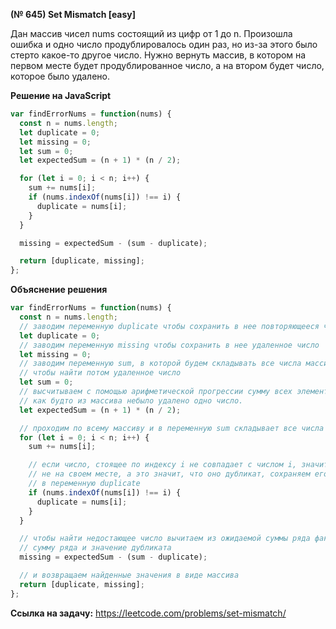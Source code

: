**(№ 645) Set Mismatch [easy]**

Дан массив чисел nums состоящий из цифр от 1 до n. Произошла ошибка и одно число продублировалось один раз, но из-за этого было стерто какое-то другое число. Нужно вернуть массив, в котором на первом месте будет продублированное число, а на втором будет число, которое было удалено.

**Решение на JavaScript**

```javascript
var findErrorNums = function(nums) {
  const n = nums.length;
  let duplicate = 0;
  let missing = 0;
  let sum = 0;
  let expectedSum = (n + 1) * (n / 2);

  for (let i = 0; i < n; i++) {
    sum += nums[i];
    if (nums.indexOf(nums[i]) !== i) {
      duplicate = nums[i];
    }
  }

  missing = expectedSum - (sum - duplicate);

  return [duplicate, missing];
};
```

**Объяснение решения**

```javascript
var findErrorNums = function(nums) {
  const n = nums.length;
  // заводим переменную duplicate чтобы сохранить в нее повторяющееся число
  let duplicate = 0;
  // заводим переменную missing чтобы сохранить в нее удаленное число
  let missing = 0;
  // заводим переменную sum, в которой будем складывать все числа массива. Это нужно
  // чтобы найти потом удаленное число
  let sum = 0;
  // высчитываем с помощью арифметической прогрессии сумму всех элементов массива так,
  // как будто из массива небыло удалено одно число.
  let expectedSum = (n + 1) * (n / 2);

  // проходим по всему массиву и в переменную sum складывает все числа массива
  for (let i = 0; i < n; i++) {
    sum += nums[i];

    // если число, стоящее по индексу i не совпадает с числом i, значит это число
    // не на своем месте, а это значит, что оно дубликат, сохраняем его
    // в переменную duplicate
    if (nums.indexOf(nums[i]) !== i) {
      duplicate = nums[i];
    }
  }

  // чтобы найти недостающее число вычитаем из ожидаемой суммы ряда фактическую
  // сумму ряда и значение дубликата
  missing = expectedSum - (sum - duplicate);

  // и возвращаем найденные значения в виде массива
  return [duplicate, missing];
};
```

**Ссылка на задачу:** https://leetcode.com/problems/set-mismatch/